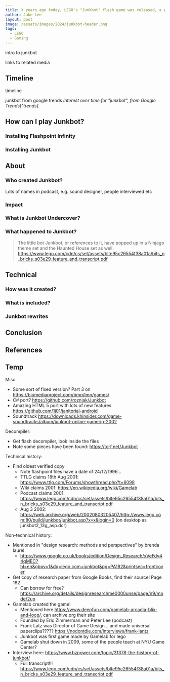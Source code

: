 ```yaml
---
title: X years ago today, LEGO's "Junkbot" flash game was released, a puzzle platformer that captured hearts
author: Jake Lee
layout: post
image: /assets/images/2024/junkbot-header.png
tags:
  - LEGO
  - Gaming
---
```


intro to junkbot

links to related media

## Timeline

timeline

junkbot from google trends
_Interest over time for "junkbot", from Google Trends[^trends]._

## How can I play Junkbot?

### Installing Flashpoint Infinity

### Installing Junkbot

## About

### Who created Junkbot?

Lots of names in podcast, e.g. sound designer, people interviewed etc

### Impact

### What is Junkbot Undercover?

### What happened to Junkbot?

> The little bot Junkbot, or references to it, have popped up in a Ninjago theme
> set and the Haunted House set as well.
> https://www.lego.com/cdn/cs/set/assets/blte95c26554f38a01a/bits_n_bricks_s03e29_feature_and_transcript.pdf

## Technical

### How was it created?

### What is included?

### Junkbot rewrites

## Conclusion

## References

## Temp

Misc:

- Some sort of fixed version? Part 3 on https://biomediaproject.com/bmp/lmp/games/
- C# port? https://github.com/rozniak/Junkbot
- Amazing HTML 5 port with lots of new features https://github.com/1j01/janitorial-android
- Soundtrack https://downloads.khinsider.com/game-soundtracks/album/junkbot-online-gamerip-2002

Decompiler:

- Get flash decompiler, look inside the files
- Note some pieces have been found: https://tcrf.net/Junkbot

Technical history:

- Find oldest verified copy
  - Note flashpoint files have a date of 24/12/1996...
  - TTLG claims 18th Aug 2001: https://www.ttlg.com/Forums/showthread.php?t=6098
  - Wiki claims 2001: https://en.wikipedia.org/wiki/Gamelab
  - Podcast claims 2001: https://www.lego.com/cdn/cs/set/assets/blte95c26554f38a01a/bits_n_bricks_s03e29_feature_and_transcript.pdf
  - Aug 3 2002: https://web.archive.org/web/20020803205407/http://www.lego.com:80/build/junkbot/junkbot.asp?x=x&login=0 (on desktop as junkbot2_13g_asp.dcr)

Non-technical history:

- Mentioned in "design research: methods and perspectives" by brenda laurel
  - https://www.google.co.uk/books/edition/Design_Research/xVeFdy44qMEC?hl=en&gbpv=1&dq=lego.com+junkbot&pg=PA182&printsec=frontcover
- Get copy of research paper from Google Books, find their source! Page 182
  - Can borrow for free? https://archive.org/details/designresearchme0000unse/page/n9/mode/2up
- Gamelab created the game!
  - Mentioned here https://www.deepfun.com/gamelab-arcadia-blix-and-loop/, can archive.org their site
  - Founded by Eric Zimmerman and Peter Lee (podcast)
  - Frank Latz was Director of Game Design... and made universal paperclips????? https://nodontdie.com/interviews/frank-lantz
  - Junkbot was first game made by Gamelab for lego
  - Gamelab shut down in 2009, some of the people teach at NYU Game Center?
- Interview here: https://www.bzpower.com/topic/31378-the-history-of-junkbot/
  - Full transcript!!! https://www.lego.com/cdn/cs/set/assets/blte95c26554f38a01a/bits_n_bricks_s03e29_feature_and_transcript.pdf
